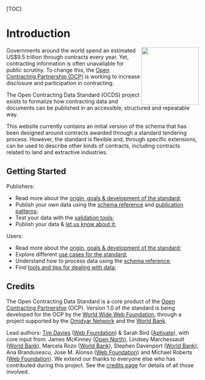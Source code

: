 [TOC]

# Introduction
<img src="../../../assets/release_record_compiled.png" width="150" align="right"/><span class="lead">Governments around the world spend an estimated US$9.5 trillion through contracts every year. Yet, contracting information is often unavailable for public scrutiny. To change this, the [Open Contracting Partnership (OCP)](http://www.open-contracting.org/) is working to increase disclosure and participation in contracting.</span>

<span class="lead">The Open Contracting Data Standard (OCDS) project exists to formalize how contracting data and documents can be published in an accessible, structured and repeatable way.</span>

This website currently contains an initial version of the schema that has been designed around contracts awarded through a standard tendering process. However, the standard is flexible and, through specific extensions, can be used to describe other kinds of contracts, including contracts related to land and extractive industries.

## Getting Started

Publishers:

* Read more about the <a href="../history_and_development">origin, goals & development of the standard</a>;
* Publish your own data using the <a href="../../schema/reference/">schema reference</a> and <a href="../../implementation/publication_patterns">publication patterns</a>;
* Test your data with the <a href="http://ocds.open-contracting.org/validator/validate/">validation tools</a>;
* Publish your data & <a href="../support">let us know about it</a>;

Users:
* Read more about the <a href="../history_and_development">origin, goals & development of the standard</a>;
* Explore different <a href="../use_cases">use cases for the standard</a>;
* Understand how to process data using the <a href="../../schema/reference">schema reference</a>;
* Find <a href="../../implementation/user_guidance">tools and tips for dealing with data</a>;

## Credits

The Open Contracting Data Standard is a core product of the [Open Contracting Partnership](http://www.open-contracting.org) (OCP). Version 1.0 of the standard is being developed for the OCP by the [World Wide Web Foundation](http://www.webfoundation.org), through a project supported by the [Omidyar Network](http://www.omidyar.net) and the [World Bank](http://www.worldbank.org).

Lead authors: [Tim Davies](http://www.timdavies.org.uk) ([Web Foundation](http://www.webfoundation.org)) & Sarah Bird ([Aptivate](http://aptivate.org)), with core input from: James McKinney ([Open North](http://opennorth.ca/)), Lindsey Marchessault ([World Bank](http://www.worldbank.org)), Marcela Rozo ([World Bank](http://www.worldbank.org)), Stephen Davenport ([World Bank](http://www.worldbank.org)), Ana Brandusescu, Jose M. Alonso ([Web Foundation](http://www.webfoundation.org)) and Michael Roberts ([Web Foundation](http://www.webfoundation.org)). We extend our thanks to everyone else who has contributed during this project. See the [credits page](../credits) for details of all those involved.

